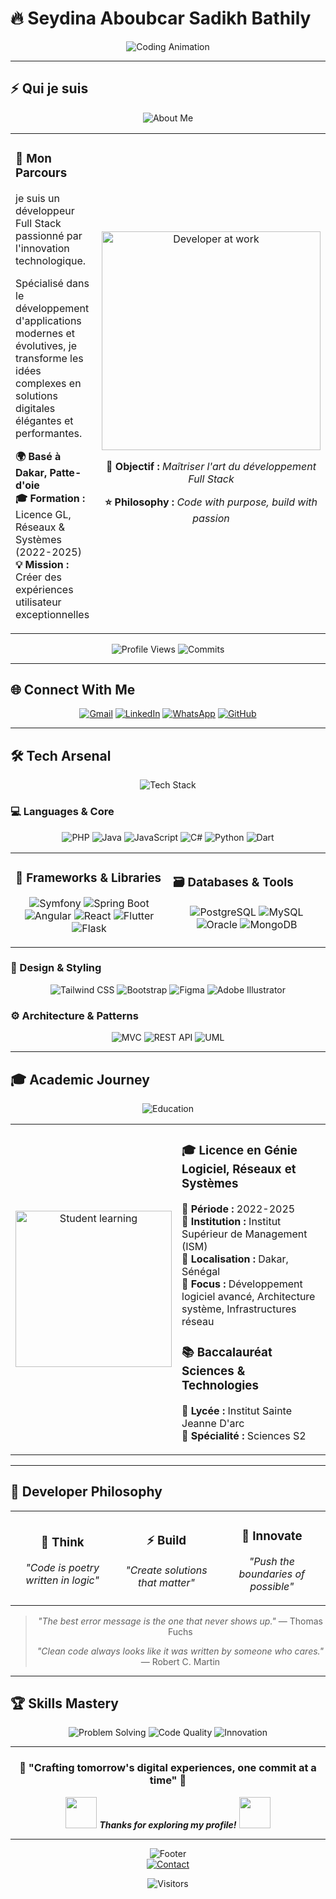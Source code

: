 # 🔥 **Seydina Aboubcar Sadikh Bathily**

<div align="center">
  
![Coding Animation](https://readme-typing-svg.herokuapp.com?font=JetBrains+Mono&size=28&duration=2000&pause=800&color=00D9FF&center=true&vCenter=true&width=700&lines=Full+Stack+Developer;Software+Architect;Tech+Enthusiast;Building+Digital+Solutions)

</div>

---

## ⚡ **Qui je suis**

<div align="center">
  <img src="https://readme-typing-svg.herokuapp.com?font=JetBrains+Mono&size=20&duration=2500&pause=1000&color=FF6B35&center=true&vCenter=true&width=600&lines=Développeur+passionné;Créateur+de+solutions+innovantes" alt="About Me" />
</div>

<table align="center">
<tr>
<td width="55%">

### 🎯 **Mon Parcours**
je suis un développeur Full Stack passionné par l'innovation technologique. 

Spécialisé dans le développement d'applications modernes et évolutives, je transforme les idées complexes en solutions digitales élégantes et performantes.

**🌍 Basé à Dakar, Patte-d'oie**  
**🎓 Formation :** Licence GL, Réseaux & Systèmes (2022-2025)  
**💡 Mission :** Créer des expériences utilisateur exceptionnelles

</td>
<td width="45%">

<div align="center">
  <img src="https://media.giphy.com/media/qgQUggAC3Pfv687qPC/giphy.gif" width="350" alt="Developer at work"/>
  
  **🚀 Objectif :** *Maîtriser l'art du développement Full Stack*
  
  **⭐ Philosophy :** *Code with purpose, build with passion*
  
</div>

</td>
</tr>
</table>

<div align="center">

![Profile Views](https://komarev.com/ghpvc/?username=Bouba6&color=00d9ff&style=for-the-badge&label=PROFILE+VIEWS)
![Commits](https://badges.pufler.dev/commits/monthly/Bouba6?style=for-the-badge&color=ff6b35)

</div>

---

## 🌐 **Connect With Me**

<div align="center">

[![Gmail](https://img.shields.io/badge/Email-D14836?style=for-the-badge&logo=gmail&logoColor=white&labelColor=D14836)](mailto:seydinaaboubacarsadikhbathily@gmail.com)
[![LinkedIn](https://img.shields.io/badge/LinkedIn-0077B5?style=for-the-badge&logo=linkedin&logoColor=white&labelColor=0077B5)](https://www.linkedin.com/in/aboubacar-sadikh-bathily/)
[![WhatsApp](https://img.shields.io/badge/WhatsApp-25D366?style=for-the-badge&logo=whatsapp&logoColor=white&labelColor=25D366)](https://wa.me/221788930107)
[![GitHub](https://img.shields.io/badge/GitHub-100000?style=for-the-badge&logo=github&logoColor=white&labelColor=000000)](https://github.com/Bouba6)

</div>

---

## 🛠️ **Tech Arsenal**

<div align="center">
  <img src="https://readme-typing-svg.herokuapp.com?font=JetBrains+Mono&size=22&duration=2000&pause=1000&color=4ECDC4&center=true&vCenter=true&width=400&lines=Modern+Tech+Stack;Performance+Driven" alt="Tech Stack" />
</div>

### **💻 Languages & Core**
<div align="center">

![PHP](https://img.shields.io/badge/PHP-777BB4?style=for-the-badge&logo=php&logoColor=white)
![Java](https://img.shields.io/badge/Java-ED8B00?style=for-the-badge&logo=openjdk&logoColor=white)
![JavaScript](https://img.shields.io/badge/JavaScript-F7DF1E?style=for-the-badge&logo=javascript&logoColor=black)
![C#](https://img.shields.io/badge/C%23-239120?style=for-the-badge&logo=csharp&logoColor=white)
![Python](https://img.shields.io/badge/Python-3776AB?style=for-the-badge&logo=python&logoColor=white)
![Dart](https://img.shields.io/badge/Dart-0175C2?style=for-the-badge&logo=dart&logoColor=white)

</div>

<table>
<tr>
<td width="50%">

### **🔧 Frameworks & Libraries**
<div align="center">

![Symfony](https://img.shields.io/badge/Symfony-000000?style=for-the-badge&logo=symfony&logoColor=white)
![Spring Boot](https://img.shields.io/badge/Spring_Boot-6DB33F?style=for-the-badge&logo=spring-boot&logoColor=white)
![Angular](https://img.shields.io/badge/Angular-DD0031?style=for-the-badge&logo=angular&logoColor=white)
![React](https://img.shields.io/badge/React-20232A?style=for-the-badge&logo=react&logoColor=61DAFB)
![Flutter](https://img.shields.io/badge/Flutter-02569B?style=for-the-badge&logo=flutter&logoColor=white)
![Flask](https://img.shields.io/badge/Flask-000000?style=for-the-badge&logo=flask&logoColor=white)

</div>

</td>
<td width="50%">

### **🗃️ Databases & Tools**
<div align="center">

![PostgreSQL](https://img.shields.io/badge/PostgreSQL-316192?style=for-the-badge&logo=postgresql&logoColor=white)
![MySQL](https://img.shields.io/badge/MySQL-4479A1?style=for-the-badge&logo=mysql&logoColor=white)
![Oracle](https://img.shields.io/badge/Oracle-F80000?style=for-the-badge&logo=oracle&logoColor=white)
![MongoDB](https://img.shields.io/badge/MongoDB-4EA94B?style=for-the-badge&logo=mongodb&logoColor=white)

</div>

</td>
</tr>
</table>

### **🎨 Design & Styling**
<div align="center">

![Tailwind CSS](https://img.shields.io/badge/Tailwind_CSS-38B2AC?style=for-the-badge&logo=tailwind-css&logoColor=white)
![Bootstrap](https://img.shields.io/badge/Bootstrap-563D7C?style=for-the-badge&logo=bootstrap&logoColor=white)
![Figma](https://img.shields.io/badge/Figma-F24E1E?style=for-the-badge&logo=figma&logoColor=white)
![Adobe Illustrator](https://img.shields.io/badge/Adobe%20Illustrator-FF9A00?style=for-the-badge&logo=adobe%20illustrator&logoColor=white)

</div>

### **⚙️ Architecture & Patterns**
<div align="center">

![MVC](https://img.shields.io/badge/MVC-FF6B35?style=for-the-badge&logoColor=white)
![REST API](https://img.shields.io/badge/REST_API-00D9FF?style=for-the-badge&logoColor=white)
![UML](https://img.shields.io/badge/UML-02569B?style=for-the-badge&logoColor=white)

</div>

---

## 🎓 **Academic Journey**

<div align="center">
  <img src="https://readme-typing-svg.herokuapp.com?font=JetBrains+Mono&size=18&duration=2000&pause=1000&color=9C27B0&center=true&vCenter=true&width=350&lines=Formation+%26+Excellence;Academic+Excellence" alt="Education" />
</div>

<table align="center">
<tr>
<td width="40%">

<div align="center">
  <img src="https://media.giphy.com/media/LaVp0AyqR5bGsC5Cbm/giphy.gif" width="250" alt="Student learning"/>
</div>

</td>
<td width="60%">

### 🎓 **Licence en Génie Logiciel, Réseaux et Systèmes**
**📅 Période :** 2022-2025  
**🏫 Institution :** Institut Supérieur de Management (ISM)  
**📍 Localisation :** Dakar, Sénégal  
**🎯 Focus :** Développement logiciel avancé, Architecture système, Infrastructures réseau

### 📚 **Baccalauréat Sciences & Technologies**
**🏫 Lycée :** Institut Sainte Jeanne D'arc  
**🔬 Spécialité :** Sciences S2

</td>
</tr>
</table>

---

## 💭 **Developer Philosophy**

<div align="center">

<table>
<tr>
<td align="center" width="33%">

### 🧠 **Think**
*"Code is poetry written in logic"*

</td>
<td align="center" width="33%">

### ⚡ **Build**
*"Create solutions that matter"*

</td>
<td align="center" width="34%">

### 🚀 **Innovate**
*"Push the boundaries of possible"*

</td>
</tr>
</table>

> *"The best error message is the one that never shows up."* — Thomas Fuchs
> 
> *"Clean code always looks like it was written by someone who cares."* — Robert C. Martin

</div>

---

## 🏆 **Skills Mastery**

<div align="center">

![Problem Solving](https://img.shields.io/badge/Problem_Solving-Expert-00D9FF?style=for-the-badge&logo=lightbulb&logoColor=white)
![Code Quality](https://img.shields.io/badge/Code_Quality-High-4ECDC4?style=for-the-badge&logo=checkmarx&logoColor=white)
![Innovation](https://img.shields.io/badge/Innovation-Continuous-FF6B35?style=for-the-badge&logo=rocket&logoColor=white)

</div>

---

<div align="center">

### 🌟 **"Crafting tomorrow's digital experiences, one commit at a time"** 🌟

<img src="https://media.giphy.com/media/M9gbBd9nbDrOTu1Mqx/giphy.gif" width="50"> <em><b>Thanks for exploring my profile!</b></em> <img src="https://media.giphy.com/media/M9gbBd9nbDrOTu1Mqx/giphy.gif" width="50">

---

<img src="https://readme-typing-svg.herokuapp.com?font=JetBrains+Mono&size=16&duration=3000&pause=1000&color=00D9FF&center=true&vCenter=true&width=700&lines=Let's+collaborate+and+build+amazing+things+together;Open+for+opportunities+and+exciting+projects;Contact+me+for+your+next+digital+solution!" alt="Footer" />

<div align="center">
  <a href="mailto:seydinaaboubacarsadikhbathily@gmail.com">
    <img src="https://img.shields.io/badge/💬-Let's%20Talk-00D9FF?style=for-the-badge&logoColor=white" alt="Contact"/>
  </a>
</div>

![Visitors](https://api.visitorbadge.io/api/visitors?path=https%3A%2F%2Fgithub.com%2FBouba6&label=Profile+Visitors&countColor=%2300D9FF&style=for-the-badge)

</div>
